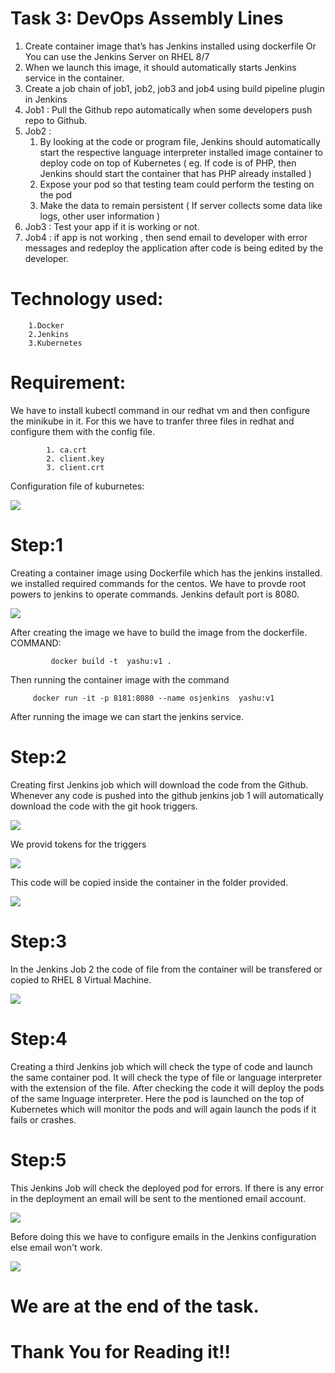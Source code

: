 
# Task 3: DevOps Assembly Lines 

1. Create container image that’s has Jenkins installed using
   dockerfile  Or You can use the Jenkins Server on RHEL 8/7
2. When we launch this image, it should automatically starts 
   Jenkins service in the container.
3. Create a job chain of job1, job2, job3 and  job4 using 
   build pipeline plugin in Jenkins 
4. Job1 : Pull  the Github repo automatically when some developers
   push repo to Github.
5. Job2 : 
    1. By looking at the code or program file, Jenkins should 
    automatically start the respective language interpreter
    installed image container to deploy code on top of Kubernetes
    ( eg. If code is of  PHP, then Jenkins should start the container 
    that has PHP already installed )
    2.  Expose your pod so that testing team could perform the testing on 
    the pod
    3. Make the data to remain persistent ( If server collects some data 
    like logs, other user information )
6.  Job3 : Test your app if it  is working or not.
7.  Job4 : if app is not working , then send email to developer with error
    messages and redeploy the application after code is being edited by
    the developer.
    
# Technology used:
 
        1.Docker
        2.Jenkins
        3.Kubernetes
 
 
# Requirement:

We have to install kubectl command in our redhat vm and then configure the minikube in it. For this we have to tranfer three files in redhat and configure them with the config file.
     
            1. ca.crt
            2. client.key
            3. client.crt
            
Configuration file of kuburnetes:


<img src="config33.png">


# Step:1
Creating a container image using Dockerfile which has the jenkins installed.
we installed  required commands for the centos. We have to provde root powers to jenkins to operate  commands. Jenkins default port 
is 8080.


<img src="dockerfile3.png"   >

After creating the image we have to build the image from the dockerfile.
COMMAND: 
             
             docker build -t  yashu:v1 .
         
Then running the container image with the command 
       
         docker run -it -p 8181:8080 --name osjenkins  yashu:v1
         

After running the image we can start the jenkins service.

# Step:2

Creating first Jenkins job which will download the code from the Github.
Whenever any code is pushed into the github jenkins job 1 will automatically 
download the code with the git  hook triggers. 



<img src="job1giturl3.png" >


We provid tokens for the triggers 



<img src="job1token3.png"  >



This code will be copied inside the container in the folder provided.



<img src="copyjob13.png" >


# Step:3

In the Jenkins Job 2 the code of file from the container will be transfered or copied to RHEL 8 Virtual Machine.



<img src="job2copyfiles3.png" >


# Step:4

Creating a third Jenkins job which will check the type of code and launch the same container pod. It will check the type of file or language interpreter with the extension of the file. After checking the code it will deploy the pods of the same lnguage interpreter.
Here the pod is launched on the top of Kubernetes which will monitor the pods and will again launch the pods if it fails or crashes.




# Step:5


This  Jenkins Job will check the  deployed pod for errors. If there is any error in the deployment an email will be sent to the mentioned email account. 


<img src="copyjob13.png"   >


Before doing this we have to configure emails in the Jenkins configuration else email won't work.


<img src="job4email3.png" >




# We are at the end of the task.
# Thank You for Reading it!!

